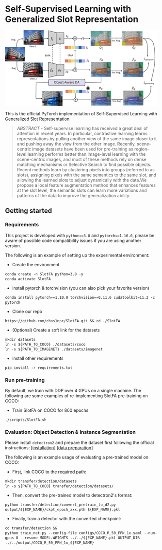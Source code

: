 # Self-Supervised Learning with Generalized Slot Representation

<p align="center">
<img src="Images/framework.png" width="850"/>
</p>

This is the official PyTorch implementation of Self-Supervised Learning with Generalized Slot Representation
>
> *ABSTRACT* - Self-supervise learning has received a great deal of attention in recent years. In particular, contrastive learning learns representations by pulling another view of the same image closer to it and pushing away the view from the other image. Recently, scene-centric image datasets have been used for pre-training as region-level learning performs better than image-level learning with the scene-centric images, and most of these methods rely on dense matching mechanisms or Selective Search to find possible objects. Recent methods learn by clustering pixels into groups (referred to as slots), assigning pixels with the same semantics to the same slot, and allowing the learned slots to adjust dynamically with the data.We propose a local feature augmentation method that enhances features at the slot level, the semantic slots can learn more variations and patterns of the data to improve the generalization ability.
>

## Getting started

### Requirements

This project is developed with `python==3.8` and `pytorch==1.10.0`, please be aware of possible code compatibility issues if you are using another version.

The following is an example of setting up the experimental environment:

* Create the environment
```shell script
conda create -n SlotFA python=3.8 -y
conda activate SlotFA
```

* Install pytorch & torchvision (you can also pick your favorite version)
```shell script
conda install pytorch==1.10.0 torchvision==0.11.0 cudatoolkit=11.3 -c pytorch
```

* Clone our repo
```shell script
https://github.com/chos1npc/SlotFA.git && cd ./SlotFA
```

* (Optional) Create a soft link for the datasets
```shell script
mkdir datasets
ln -s ${PATH_TO_COCO} ./datasets/coco
ln -s ${PATH_TO_IMAGENET} ./datasets/imagenet
```

* Install other requirements
```shell script
pip install -r requirements.txt
```

### Run pre-training
By default, we train with DDP over 4 GPUs on a single machine. The following are some examples of re-implementing SlotFA pre-training on COCO:

* Train SlotFA on COCO for 800 epochs
```shell script
./scripts/SlotFA.sh
```

### Evaluation: Object Detection & Instance Segmentation

Please install `detectron2` and prepare the dataset first following the official instructions: [\[installation\]](https://detectron2.readthedocs.io/en/latest/tutorials/install.html) [\[data preparation\]](https://detectron2.readthedocs.io/en/latest/tutorials/builtin_datasets.html)

The following is an example usage of evaluating a pre-trained model on COCO:

* First, link COCO to the required path:
```shell script
mkdir transfer/detection/datasets
ln -s ${PATH_TO_COCO} transfer/detection/datasets/
```

* Then, convert the pre-trained model to detectron2's format:
```shell script
python transfer/detection/convert_pretrain_to_d2.py output/${EXP_NAME}/ckpt_epoch_xxx.pth ${EXP_NAME}.pkl
```

* Finally, train a detector with the converted checkpoint:
```shell script
cd transfer/detection &&
python train_net.py --config-file configs/COCO_R_50_FPN_1x.yaml --num-gpus 8 --resume MODEL.WEIGHTS ../../${EXP_NAME}.pkl OUTPUT_DIR ../../output/COCO_R_50_FPN_1x_${EXP_NAME}
```
